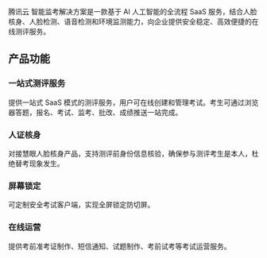 腾讯云 智能监考解决方案是一款基于 AI 人工智能的全流程 SaaS 服务，结合人脸核身、人脸检测、语音检测和环境监测能力，向企业提供安全稳定、高效便捷的在线测评服务。

## 产品功能
### 一站式测评服务
提供一站式 SaaS 模式的测评服务，用户可在线创建和管理考试。考生可通过浏览器答题，报名、考试、监考、批改、成绩推送一站完成。

### 人证核身
对接慧眼人脸核身产品，支持测评前身份信息核验，确保参与测评考生是本人，杜绝替考现象发生。


### 屏幕锁定
可定制安全考试客户端，实现全屏锁定防切屏。

### 在线运营
提供考前准考证制作、短信通知、试题制作、考前试考等考试运营服务。
